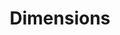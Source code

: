 ---
layout: default
bigquery: https://console.cloud.google.com/bigquery?p=covid-19-dimensions-ai&page=table&d=data&t=publications
contributors: Digital Science, https://www.digital-science.com/
cost: Free for personal, non-commercial use.
description: Dimensions contains more than 100 million publications, ranging from
  articles published in scholarly journals, books and book chapters, to preprints
  and conference proceedings. All publications are contextualized with linked data
  sets, funding, publications, patents, clinical trials, and policy documents. You
  can also view associated categories, funders, institutions, and researcher profiles.
documentation: https://docs.dimensions.ai/bigquery/index.html
last_edit: Mon, 04 Apr 2022 19:04:00 GMT
location: https://www.dimensions.ai/products/free/
maintained_by: Digital Science, https://www.digital-science.com/
schema_fields: '[''organisation_details'', ''category_hrcs_rac'', ''funding_details'',
  ''research_org_state_names'', ''concepts'', ''doi'', ''year'', ''pmid'', ''reference_ids'',
  ''funder_org_state_codes'', ''journal'', ''isbn'', ''phase'', ''status'', ''category_bra'',
  ''original_assignee_orgs'', ''abstract'', ''categories'', ''grant_number'', ''expiration_date'',
  ''current_assignee'', ''funder_org_countries'', ''mesh_headings'', ''filing_status'',
  ''id'', ''family_id'', ''metrics'', ''assignee_orgs'', ''category_for'', ''proceedings_title'',
  ''jurisdiction'', ''research_org_city_names'', ''category_hra'', ''funding_nzd'',
  ''embargo_date'', ''funding_jpy'', ''registry'', ''external_ids'', ''priority_year'',
  ''pages'', ''research_orgs'', ''funder_org_acronyms'', ''linkout'', ''open_access_categories'',
  ''funder_org_cities'', ''book_title'', ''granted_date'', ''title'', ''license'',
  ''editors'', ''journal_lists'', ''language'', ''category_uoa'', ''family_count'',
  ''end_date'', ''legal_events'', ''arxiv_id'', ''mesh_terms'', ''repository_id'',
  ''research_org_country_names'', ''repository_url'', ''expiration_year'', ''original_assignee_countries'',
  ''citations_count'', ''acknowledgements'', ''category_sdg'', ''funding_cad'', ''start_year'',
  ''associated_publication_id'', ''date_normal'', ''investigators'', ''application_number'',
  ''associated_publication_doi'', ''source_id'', ''filing_year'', ''date_imported_gbq'',
  ''foa_number'', ''relationships'', ''research_org_state_codes'', ''email_address'',
  ''citations'', ''conditions'', ''cpc'', ''active_years'', ''ipcr'', ''patent_ids'',
  ''publication_ids'', ''conference'', ''created_date'', ''resulting_publication_ids'',
  ''links'', ''acronym'', ''original_abstract'', ''labels'', ''open_access_categories_v2'',
  ''associated_grant_ids'', ''funder_org'', ''research_org_countries'', ''cited_by_ids'',
  ''publisher'', ''name'', ''address'', ''type'', ''resulting_publication_doi'', ''funder_countries'',
  ''gender'', ''subtitles'', ''funding_chf'', ''original_assignee'', ''current_assignee_countries'',
  ''funding_cny'', ''funder_orgs'', ''kind'', ''clinical_trial_ids'', ''funding_currency'',
  ''supporting_grant_ids'', ''date_print'', ''category_rcdc'', ''types'', ''associated_publication_arxiv_id'',
  ''original_title'', ''acronyms'', ''volume'', ''funding_eur'', ''aliases'', ''research_org_cities'',
  ''funding_aud'', ''date_modified'', ''publication_date'', ''current_assignee_orgs'',
  ''book_series_title'', ''eisbn'', ''start_date'', ''end_year'', ''description'',
  ''associated_publication_pmid'', ''funding_amount'', ''funding_gbp'', ''brief_title'',
  ''interventions'', ''citation_string'', ''parent_id'', ''legal_status'', ''publication_year'',
  ''wikipedia_url'', ''assignee_countries'', ''filing_date'', ''issue'', ''authors'',
  ''date_inserted'', ''altmetrics'', ''repository_name'', ''established'', ''family_members_ids'',
  ''priority_date'', ''category_icrp_ct'', ''granted_year'', ''date_online'', ''funding_usd'',
  ''pmcid'', ''researcher_ids'', ''date'', ''category_hrcs_hc'', ''inventor_names'',
  ''category_icrp_cso'']'
shortname: dimensions
tags:
- scholarly literature
- patents
- funding
- clinical trials
- academic profiles
terms_of_use: 'Use of both the Dimensions COVID-19 dataset and full Dimensions dataset
  are subject to the Dimensions Terms of use: https://www.dimensions.ai/policies-terms-legal '
title: Dimensions
uuid: dcff88bd-fe6b-4fdb-8159-809bf9d7bc1c
---